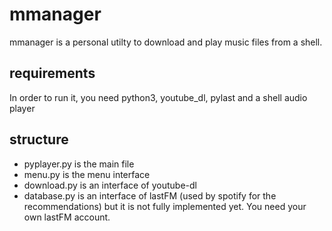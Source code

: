 # mmanager

mmanager is a personal utilty to download and play music files from a shell.

## requirements

In order to run it, you need python3, youtube_dl, pylast and a shell audio player

        
## structure
* pyplayer.py is the main file  
* menu.py is the menu interface  
* download.py is an interface of youtube-dl  
* database.py is an interface of lastFM (used by spotify for the recommendations) but it is not fully implemented yet. You need your own lastFM account.  
